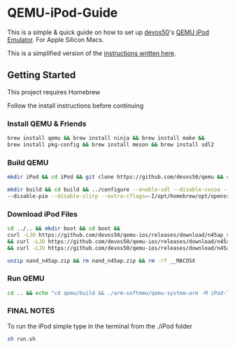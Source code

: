 # QEMU-iPod-Guide
This is a simple &amp; quick guide on how to set up [devos50](https://github.com/devos50)'s [QEMU iPod Emulator](https://github.com/devos50/qemu). For Apple Silicon Macs.

This is a simplified version of the [instructions written here](https://devos50.github.io/blog/2022/ipod-touch-qemu-pt2/).

## Getting Started

This project requires Homebrew

Follow the install instructions before continuing

### Install QEMU & Friends

```sh
brew install qemu && brew install ninja && brew install make &&
brew install pkg-config && brew install meson && brew install sdl2
```

### Build QEMU

```sh
mkdir iPod && cd iPod && git clone https://github.com/devos50/qemu && cd qemu && git checkout ipod_touch_1g
```
```sh
mkdir build && cd build && ../configure --enable-sdl --disable-cocoa --target-list=arm-softmmu --disable-capstone
--disable-pie --disable-slirp --extra-cflags=-I/opt/homebrew/opt/openssl@3/include --extra-ldflags='-L/opt/homebrew/opt/openssl@3/lib -lcrypto' && make -j8
```

### Download iPod Files

```sh
cd ../.. && mkdir boot && cd boot &&
curl -LJO https://github.com/devos50/qemu-ios/releases/download/n45ap_v1/bootrom_s5l8900
&& curl -LJO https://github.com/devos50/qemu-ios/releases/download/n45ap_v1/iboot_204_n45ap.bin
&& curl -LJO https://github.com/devos50/qemu-ios/releases/download/n45ap_v1/nand_n45ap.zip && curl -LJO https://github.com/devos50/qemu-ios/releases/download/n45ap_v1/nor_n45ap.bin
```

```sh
unzip nand_n45ap.zip && rm nand_n45ap.zip && rm -rf __MACOSX
```
### Run QEMU

```sh
cd .. && echo "cd qemu/build && ./arm-softmmu/qemu-system-arm -M iPod-Touch,bootrom=../../boot/bootrom_s5l8900,iboot=../../boot/iboot_204_n45ap.bin,nand=../../boot/nand -serial mon:stdio -cpu max -m 1G -d unimp -pflash ../../boot/nor_n45ap.bin" > run.sh && sh run.sh
```

### FINAL NOTES

To run the iPod simple type in the terminal from the ./iPod folder

```sh
sh run.sh
```
